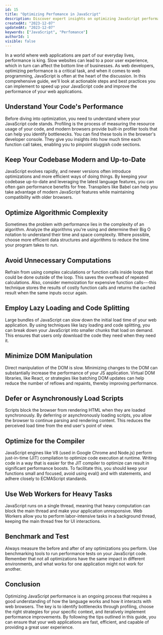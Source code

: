 ```yaml
---
id: 15
title: "Optimizing Perfomance in JavaScript"
description: Discover expert insights on optimizing JavaScript performance to enhance your web applications. Follow our comprehensive guide for actionable tips and best practices
createdAt: "2023-12-07"
updatedAt: "2023-12-07"
keywords: ["JavaScript", "Perfomance"]
authorId: 1
visible: false
---
```


In a world where web applications are part of our everyday lives, performance is king. Slow websites can lead to a poor user experience, which in turn can affect the bottom line of businesses. As web developers, optimizing performance is a critical task, and when it comes to web programming, JavaScript is often at the heart of the discussion. In this comprehensive guide, we'll look at actionable steps and best practices you can implement to speed up your JavaScript code and improve the performance of your web applications.

## Understand Your Code's Performance

Before diving into optimization, you need to understand where your JavaScript code stands. Profiling is the process of measuring the resource usage of your code, and modern browsers provide built-in profiler tools that can help you identify bottlenecks. You can find these tools in the browser's developer console. They give you insights into how much time each function call takes, enabling you to pinpoint sluggish code sections.

## Keep Your Codebase Modern and Up-to-Date

JavaScript evolves rapidly, and newer versions often introduce optimizations and more efficient ways of doing things. By keeping your codebase up-to-date and leveraging the latest language features, you can often gain performance benefits for free. Transpilers like Babel can help you take advantage of modern JavaScript features while maintaining compatibility with older browsers.

## Optimize Algorithmic Complexity

Sometimes the problem with performance lies in the complexity of an algorithm. Analyze the algorithms you're using and determine their Big O notation to understand their time and space complexity. Where possible, choose more efficient data structures and algorithms to reduce the time your program takes to run.

## Avoid Unnecessary Computations

Refrain from using complex calculations or function calls inside loops that could be done outside of the loop. This saves the overhead of repeated calculations. Also, consider memoization for expensive function calls---this technique stores the results of costly function calls and returns the cached result when the same inputs occur again.

## Employ Lazy Loading and Code Splitting

Large bundles of JavaScript can slow down the initial load time of your web application. By using techniques like lazy loading and code splitting, you can break down your JavaScript into smaller chunks that load on demand. This ensures that users only download the code they need when they need it.

## Minimize DOM Manipulation

Direct manipulation of the DOM is slow. Minimizing changes to the DOM can substantially increase the performance of your JS application. Virtual DOM libraries, like React, or strategies like batching DOM updates can help reduce the number of reflows and repaints, thereby improving performance.

## Defer or Asynchronously Load Scripts

Scripts block the browser from rendering HTML when they are loaded synchronously. By deferring or asynchronously loading scripts, you allow the browser to continue parsing and rendering content. This reduces the perceived load time from the end user's point of view.

## Optimize for the Compiler

JavaScript engines like V8 (used in Google Chrome and Node.js) perform just-in-time (JIT) compilation to optimize code execution at runtime. Writing code in a way that is easier for the JIT compiler to optimize can result in significant performance boosts. To facilitate this, you should keep your functions small and focused, avoid using eval() and with statements, and adhere closely to ECMAScript standards.

## Use Web Workers for Heavy Tasks

JavaScript runs on a single thread, meaning that heavy computation can block the main thread and make your application unresponsive. Web Workers allow you to perform labor-intensive tasks in a background thread, keeping the main thread free for UI interactions.

## Benchmark and Test

Always measure the before and after of any optimizations you perform. Use benchmarking tools to run performance tests on your JavaScript code. Remember that not all optimizations have the same impact in different environments, and what works for one application might not work for another.

## Conclusion

Optimizing JavaScript performance is an ongoing process that requires a good understanding of how the language works and how it interacts with web browsers. The key is to identify bottlenecks through profiling, choose the right strategies for your specific context, and iteratively implement performance improvements. By following the tips outlined in this guide, you can ensure that your web applications are fast, efficient, and capable of providing a great user experience.
